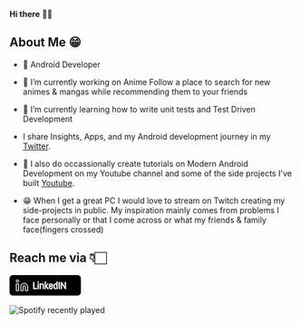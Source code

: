 **Hi there** 👋🏻

## About Me 😁
* 📱 Android Developer

* 🔭 I’m currently working on Anime Follow a place to search for new animes & mangas while recommending them to your friends

* 🌱 I’m currently learning how to write unit tests and Test Driven Development

* I share Insights, Apps, and my Android development journey in my [Twitter](https://twitter.com/BreensR).

* 🎥  I also do occassionally create tutorials on Modern Android Development on my Youtube channel and some of the side projects I've built [Youtube](https://www.youtube.com/channel/UCyPt1hX4foGlNPBGoVpEDUw/videos).

* 😁 When I get a great PC I would love to stream on Twitch creating my side-projects in public. My inspiration mainly comes from problems I face personally or that I come across or what my friends & family face(fingers crossed)

## Reach me via 👇🏻

[![Linkedin](https://raw.githubusercontent.com/Shubham0812/SearchX/master/linkedIn.png)](https://www.linkedin.com/in/breens-mbaka/)

![Spotify recently played](https://spotify-recently-played-readme.vercel.app/api?user=o0iyiufnkn0ti8vf15r2w3ook)
